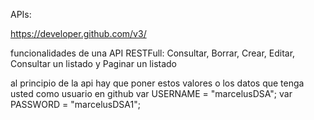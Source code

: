 APIs:

https://developer.github.com/v3/ 

 funcionalidades de una  API RESTFull: Consultar, Borrar, Crear, Editar, Consultar un listado y Paginar un listado


al principio de la api hay que poner estos valores o los datos que tenga usted como usuario en github
var USERNAME = "marcelusDSA";
var PASSWORD = "marcelusDSA1";
